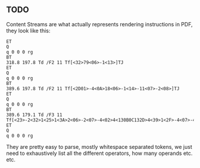 ## TODO 

Content Streams are what actually represents rendering instructions in PDF, they look like this:

```
ET
Q
q 0 0 0 rg
BT
318.8 197.8 Td /F2 11 Tf[<32>79<06>-1<13>]TJ
ET
Q
q 0 0 0 rg
BT
389.6 197.8 Td /F2 11 Tf[<2D01>-4<0A>18<06>-1<14>-11<07>-2<08>]TJ
ET
Q
q 0 0 0 rg
BT
389.6 179.1 Td /F3 11 Tf[<23>-2<32>1<25>1<3A>2<06>-2<07>-4<02>4<130B0C132D>4<39>1<2F>-4<07>-4<01>7<3B>-1<1220>34<01>-1<1E>-1<1E>7<0A>-4<35>-4<1E>7<2F>-4<07>-4<030B>]TJ
ET
Q
q 0 0 0 rg
```

They are pretty easy to parse, mostly whitespace separated tokens, we just need to exhaustively list all the different operators, how many operands etc. etc.
